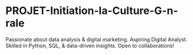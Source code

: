 # PROJET-Initiation-la-Culture-G-n-rale
Passionate about data analysis &amp; digital marketing. Aspiring Digital Analyst. Skilled in Python, SQL, &amp; data-driven insights. Open to collaborations!
